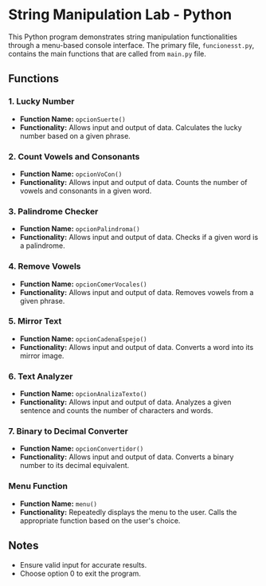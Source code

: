 # String Manipulation Lab - Python

This Python program demonstrates string manipulation functionalities through a menu-based console interface. The primary file, `funcionesst.py`, contains the main functions that are called from `main.py` file.

## Functions

### 1. Lucky Number
- **Function Name:** `opcionSuerte()`
- **Functionality:** Allows input and output of data. Calculates the lucky number based on a given phrase.

### 2. Count Vowels and Consonants
- **Function Name:** `opcionVoCon()`
- **Functionality:** Allows input and output of data. Counts the number of vowels and consonants in a given word.

### 3. Palindrome Checker
- **Function Name:** `opcionPalindroma()`
- **Functionality:** Allows input and output of data. Checks if a given word is a palindrome.

### 4. Remove Vowels
- **Function Name:** `opcionComerVocales()`
- **Functionality:** Allows input and output of data. Removes vowels from a given phrase.

### 5. Mirror Text
- **Function Name:** `opcionCadenaEspejo()`
- **Functionality:** Allows input and output of data. Converts a word into its mirror image.

### 6. Text Analyzer
- **Function Name:** `opcionAnalizaTexto()`
- **Functionality:** Allows input and output of data. Analyzes a given sentence and counts the number of characters and words.

### 7. Binary to Decimal Converter
- **Function Name:** `opcionConvertidor()`
- **Functionality:** Allows input and output of data. Converts a binary number to its decimal equivalent.

### Menu Function
- **Function Name:** `menu()`
- **Functionality:** Repeatedly displays the menu to the user. Calls the appropriate function based on the user's choice.

## Notes
- Ensure valid input for accurate results.
- Choose option 0 to exit the program.
